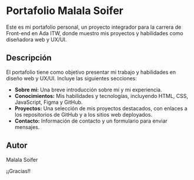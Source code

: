 
# Portafolio Malala Soifer



 


Este es mi portafolio personal, un proyecto integrador para la carrera de Front-end en Ada ITW, donde muestro mis proyectos y habilidades como diseñadora web y UX/UI.

## Descripción

El portafolio tiene como objetivo presentar mi trabajo y habilidades en diseño web y UX/UI. Incluye las siguientes secciones:

* **Sobre mí:** Una breve introducción sobre mí y mi experiencia.
* **Conocimientos:** Mis habilidades y tecnologías, incluyendo HTML, CSS, JavaScript, Figma y GitHub.
* **Proyectos:** Una selección de mis proyectos destacados, con enlaces a los repositorios de GitHub y a los sitios web deployados.
* **Contacto:** Información de contacto y un formulario para enviar mensajes.

## Autor

Malala Soifer

¡¡Gracias!!
